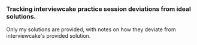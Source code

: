 ### Tracking interviewcake practice session deviations from ideal solutions.

Only my solutions are provided, with notes on how they deviate from interviewcake's provided solution.
